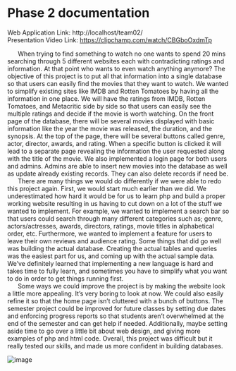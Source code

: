 # Phase 2 documentation

Web Application Link: http://localhost/team02/
<br />Presentation Video Link: https://clipchamp.com/watch/CBGboOxdmTp

&nbsp;&nbsp;&nbsp;&nbsp;&nbsp;&nbsp;When trying to find something to watch no one wants to spend 20 mins searching through 5 different websites each with contradicting ratings and information. At that point who wants to even watch anything anymore? The objective of this project is to put all that information into a single database so that users can easily find the movies that they want to watch. We wanted to simplify existing sites like IMDB and Rotten Tomatoes by having all the information in one place. We will have the ratings from IMDB, Rotten Tomatoes, and Metacritic side by side so that users can easily see the multiple ratings and decide if the movie is worth watching. On the front page of the database, there will be several movies displayed with basic information like the year the movie was released, the duration, and the synopsis. At the top of the page, there will be several buttons called genre, actor, director, awards, and rating. When a specific button is clicked it will lead to a separate page revealing the information the user requested along with the title of the movie. We also implemented a login page for both users and admins. Admins are able to insert new movies into the database as well as update already existing records. They can also delete records if need be. 
<br />&nbsp;&nbsp;&nbsp;&nbsp;&nbsp;&nbsp;There are many things we would do differently if we were able to redo this project again. First, we would start much earlier than we did. We underestimated how hard it would be for us to learn php and build a proper working website resulting in us having to cut down on a lot of the stuff we wanted to implement. For example, we wanted to implement a search bar so that users could search through many different categories such as; genre, actors/actresses, awards, directors, ratings, movie titles in alphabetical order, etc. Furthermore, we wanted to implement a feature for users to leave their own reviews and audience rating. Some things that did go well was building the actual database. Creating the actual tables and queries was the easiest part for us, and coming up with the actual sample data. We’ve definitely learned that implementing a new language is hard and takes time to fully learn, and sometimes you have to simplify what you want to do in order to get things running first.
<br />&nbsp;&nbsp;&nbsp;&nbsp;&nbsp;&nbsp;Some ways we could improve the project is by making the website look a little more appealing. It’s very boring to look at now. We could also easily refine it so that the home page isn’t cluttered with a bunch of buttons. The semester project could be improved for future classes by setting due dates and enforcing progress reports so that students aren’t overwhelmed at the end of the semester and can get help if needed. Additionally, maybe setting aside time to go over a little bit about web design, and giving more examples of php and html code. Overall, this project was difficult but it really tested our skills, and made us more confident in building databases.

![image](https://user-images.githubusercontent.com/69817644/207763140-c0e8c113-414e-4a0a-ab99-26339db53ec3.png)

